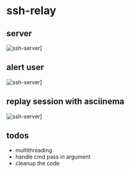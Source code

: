 # ssh-relay

## server
![ssh-server](http://0x1.fr/ssh-relay/server.png)]

## alert user
![ssh-server](http://0x1.fr/ssh-relay/intercept.png)]

## replay session with asciinema
![ssh-server](http://0x1.fr/ssh-relay/asciinema.png)]

## todos

- multithreading
- handle cmd pass in argument
- cleanup the code
